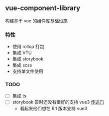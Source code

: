 ## vue-component-library

构建基于 vue 的组件库基础设施



### 特性
- 使用 rollup 打包
- 集成 VTU
- 集成 storybook
- 集成 scss
- 支持单文件使用


### TODO
- [ ] 集成 ts
- [ ] storybook 暂时还没有很好的支持 vue3 [传送门](https://github.com/storybookjs/storybook/issues/10654)
    - 看起来他们想在 6.1 版本支持 vue3  